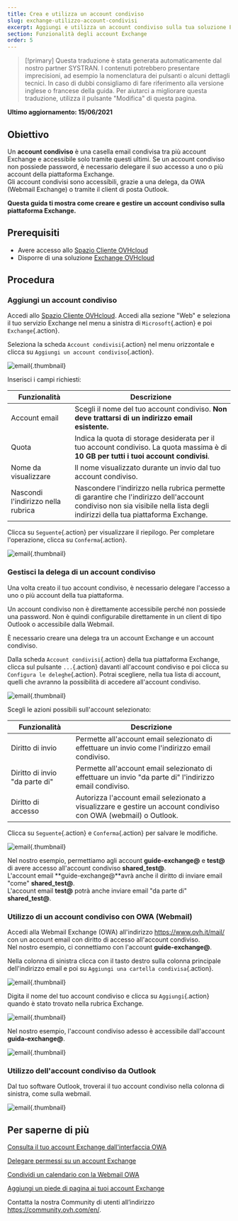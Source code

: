 ```yaml
---
title: Crea e utilizza un account condiviso
slug: exchange-utilizzo-account-condivisi
excerpt: Aggiungi e utilizza un account condiviso sulla tua soluzione Exchange
section: Funzionalità degli account Exchange
order: 5
---
```


> [!primary]
> Questa traduzione è stata generata automaticamente dal nostro partner SYSTRAN. I contenuti potrebbero presentare imprecisioni, ad esempio la nomenclatura dei pulsanti o alcuni dettagli tecnici. In caso di dubbi consigliamo di fare riferimento alla versione inglese o francese della guida. Per aiutarci a migliorare questa traduzione, utilizza il pulsante "Modifica" di questa pagina.
>

**Ultimo aggiornamento: 15/06/2021**


## Obiettivo

Un **account condiviso** è una casella email condivisa tra più account Exchange e accessibile solo tramite questi ultimi. Se un account condiviso non possiede password, è necessario delegare il suo accesso a uno o più account della piattaforma Exchange.
<br>Gli account condivisi sono accessibili, grazie a una delega, da OWA (Webmail Exchange) o tramite il client di posta Outlook.

**Questa guida ti mostra come creare e gestire un account condiviso sulla piattaforma Exchange.**

## Prerequisiti

- Avere accesso allo [Spazio Cliente OVHcloud](https://www.ovh.com/auth/?action=gotomanager&from=https://www.ovh.it/&ovhSubsidiary=it)
- Disporre di una soluzione [Exchange OVHcloud](https://www.ovh.it/emails/hosted-exchange/)

## Procedura

### Aggiungi un account condiviso

Accedi allo [Spazio Cliente OVHcloud](https://www.ovh.com/auth/?action=gotomanager&from=https://www.ovh.it/&ovhSubsidiary=it). Accedi alla sezione "Web" e seleziona il tuo servizio Exchange nel menu a sinistra di `Microsoft`{.action} e poi `Exchange`{.action}.

Seleziona la scheda `Account condivisi`{.action} nel menu orizzontale e clicca su `Aggiungi un account condiviso`{.action}.

![email](images/exchange-shared_accounts01.png){.thumbnail}

Inserisci i campi richiesti:

|Funzionalità|Descrizione|
|---|---|
|Account email|Scegli il nome del tuo account condiviso. **Non deve trattarsi di un indirizzo email esistente.**|
|Quota|Indica la quota di storage desiderata per il tuo account condiviso. La quota massima è di **10 GB per tutti i tuoi account condivisi**.|
|Nome da visualizzare|Il nome visualizzato durante un invio dal tuo account condiviso.|
|Nascondi l'indirizzo nella rubrica|Nascondere l'indirizzo nella rubrica permette di garantire che l'indirizzo dell'account condiviso non sia visibile nella lista degli indirizzi della tua piattaforma Exchange.|

Clicca su `Seguente`{.action} per visualizzare il riepilogo. Per completare l'operazione, clicca su `Conferma`{.action}.

![email](images/exchange-shared_accounts02.png){.thumbnail}

### Gestisci la delega di un account condiviso

Una volta creato il tuo account condiviso, è necessario delegare l'accesso a uno o più account della tua piattaforma.

Un account condiviso non è direttamente accessibile perché non possiede una password. Non è quindi configurabile direttamente in un client di tipo Outlook o accessibile dalla Webmail.

È necessario creare una delega tra un account Exchange e un account condiviso.

Dalla scheda `Account condivisi`{.action} della tua piattaforma Exchange, clicca sul pulsante `...`{.action} davanti all'account condiviso e poi clicca su `Configura le deleghe`{.action}. Potrai scegliere, nella tua lista di account, quelli che avranno la possibilità di accedere all'account condiviso.

![email](images/exchange-shared_accounts03.png){.thumbnail}

Scegli le azioni possibili sull'account selezionato:

|Funzionalità|Descrizione|
|---|---|
|Diritto di invio|Permette all'account email selezionato di effettuare un invio come l'indirizzo email condiviso.|
|Diritto di invio "da parte di"|Permette all'account email selezionato di effettuare un invio "da parte di" l'indirizzo email condiviso.|
|Diritto di accesso|Autorizza l'account email selezionato a visualizzare e gestire un account condiviso con OWA (webmail) o Outlook.|

Clicca su `Seguente`{.action} e `Conferma`{.action} per salvare le modifiche.

![email](images/exchange-shared_accounts04.png){.thumbnail}

Nel nostro esempio, permettiamo agli account **guide-exchange@** e **test@** di avere accesso all'account condiviso **shared_test@**.
<br>L'account email **guide-exchange@**avrà anche il diritto di inviare email "come" **shared_test@**.
<br>L'account email **test@** potrà anche inviare email "da parte di" **shared_test@**.

### Utilizzo di un account condiviso con OWA (Webmail)

Accedi alla Webmail Exchange (OWA) all'indirizzo <https://www.ovh.it/mail/> con un account email con diritto di accesso all'account condiviso.
<br>Nel nostro esempio, ci connettiamo con l'account **guide-exchange@**.

Nella colonna di sinistra clicca con il tasto destro sulla colonna principale dell'indirizzo email e poi su `Aggiungi una cartella condivisa`{.action}. 

![email](images/exchange-shared_accounts05.png){.thumbnail}

Digita il nome del tuo account condiviso e clicca su `Aggiungi`{.action} quando è stato trovato nella rubrica Exchange.

![email](images/exchange-shared_accounts06.png){.thumbnail}

Nel nostro esempio, l'account condiviso adesso è accessibile dall'account **guida-exchange@**.

![email](images/exchange-shared_accounts07.png){.thumbnail}

### Utilizzo dell'account condiviso da Outlook

Dal tuo software Outlook, troverai il tuo account condiviso nella colonna di sinistra, come sulla webmail.

![email](images/exchange-shared_accounts10.png){.thumbnail}

## Per saperne di più

[Consulta il tuo account Exchange dall'interfaccia OWA](https://docs.ovh.com/it/microsoft-collaborative-solutions/exchange_2016_guida_allutilizzo_di_outlook_web_app/)

[Delegare permessi su un account Exchange](https://docs.ovh.com/it/microsoft-collaborative-solutions/exchange_2013_assegna_i_diritti_full_access_a_un_account/)

[Condividi un calendario con la Webmail OWA](https://docs.ovh.com/it/microsoft-collaborative-solutions/exchange_2016_condividi_un_calendario_con_la_webmail_owa/)

[Aggiungi un piede di pagina ai tuoi account Exchange](https://docs.ovh.com/it/microsoft-collaborative-solutions/exchange_2013_firma_automatica_-_disclaimer/)

Contatta la nostra Community di utenti all’indirizzo <https://community.ovh.com/en/>.
